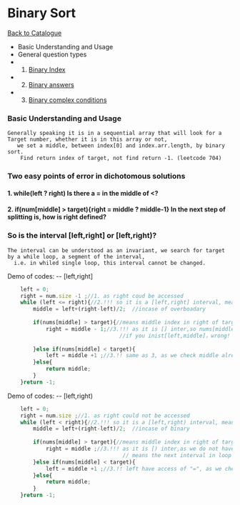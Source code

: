 # Binary Sort

[Back to Catalogue](https://github.com/TerryTxx/CS-Diary/blob/master/Algorithm/self_study.md)


- Basic Understanding and Usage
- General question types
- 1. [Binary Index](https://github.com/TerryTxx/CS-Diary/blob/master/Algorithm/leetcode/binaryIndex.md)
- 2. [Binary answers](https://github.com/TerryTxx/CS-Diary/blob/master/Algorithm/leetcode/Binaryanswers.md)
- 3. [Binary complex conditions](https://github.com/TerryTxx/CS-Diary/blob/master/Algorithm/leetcode/ComplexBinary.md)

### Basic Understanding and Usage
```text
Generally speaking it is in a sequential array that will look for a Target number, whether it is in this array or not, 
   we set a middle, between index[0] and index.arr.length, by binary sort. 
    Find return index of target, not find return -1. (leetcode 704)

```
### Two easy points of error in dichotomous solutions
#### 1. while(left ? right) Is there a = in the middle of <?
#### 2. if(num[middle] > target){right = middle ? middle-1}  In the next step of splitting is, how is right defined?

### So is the interval [left,right] or [left,right)?
```text
The interval can be understood as an invariant, we search for target by a while loop, a segment of the interval, 
  i.e. in whiled single loop, this interval cannot be changed.
```
Demo of codes: -- [left,right]
```javascript
    left = 0;
    right = num.size -1 ;//1. as right coud be accessed
    while (left <= right){//2.!!! so it is a [left,right] interval, means left = right is OK
        middle = left+(right-left)/2;  //incase of overboadary
        
        if(nums[middle] > target){//means middle index in right of target, the interval should keep left, recaret right
            right = middle - 1;//3.!!! as it is [] inter,so nums[middle] must not be the target，shoudl be [left,middle-1]
                                   //if you inist[left,middle]，wrong! because we check numb[middle]>target already, so you add worong value in to the[] for next loop 
        
        }else if(nums[middle] < target){
            left = middle +1 ;//3.!! same as 3, as we check middle already in the else if, so should skip this index, fron[middle+1,right]
        }else{
            return middle;
        }
    }return -1;
```
Demo of codes: -- [left,right)
```javascript
    left = 0;
    right = num.size ;//1. as right could not be accessed
    while (left < right){//2.!!! so it is a [left,right) interval, means left never equal right
        middle = left+(right-left)/2;  //incase of binary
        
        if(nums[middle] > target){//means middle index in right of target, the interval should keep left, recaret right
            right = middle ;//3.!!! as it is [) inter,as we do not have" = "access of right, 
                                    // means the next interval in loop do not cantain middle index
        }else if(nums[middle] < target){
            left = middle +1 ;//3.!! left have access of "=", as we check middle already in the else if, so must skip this index, fron[middle+1,right]
        }else{
            return middle;
        }
    }return -1;
```

